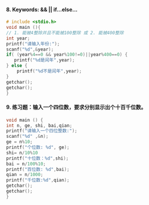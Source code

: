 #### 8. Keywords: && ||  if...else... 
```c
# include <stdio.h> 
void main (){
// 1. 能被4整除并且不能被100整除 或 2. 能被400整除
int year;
printf("请输入年份:");
scanf("%d",&year);
if( (year%4==0 && year%100!=0)||year%400==0) {
   printf("%d是闰年",year);
} else {
    printf("%d不是闰年",year);
}
getchar();
getchar(); 
} 
```

#### 9. 练习题：输入一个四位数，要求分别显示出个十百千位数。
```c 
void main () {
int n, ge, shi, bai,qian;
printf("请输入一个四位整数:");
scanf("%d" ,&n);
ge = n%10;
printf("个位数: %d", ge);
shi= n/10%10
printf("十位数：%d",shi);
bai = n/100%10;
printf("百位数: %d",bai);
qian = n/1000;
printf("千位数:%d",qian);
getchar();
getchar();
} 
``` 
